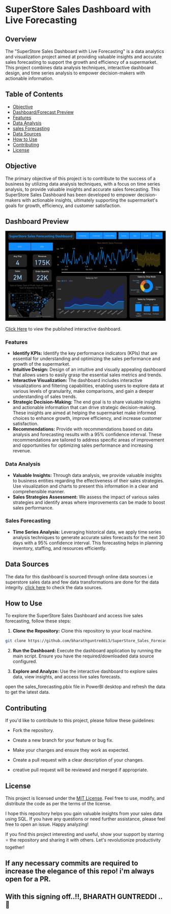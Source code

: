 # SuperStore Sales Dashboard with Live Forecasting

## Overview
The "SuperStore Sales Dashboard with Live Forecasting" is a data analytics and visualization project aimed at providing valuable insights and accurate sales forecasting to support the growth and efficiency of a supermarket. This project combines data analysis techniques, interactive dashboard design, and time series analysis to empower decision-makers with actionable information.

## Table of Contents

- [Objective](#objective)
- [Dashboard/Forecast Preview](#dashboard-preview)
- [Features](#features)
- [Data Analysis](#data-analysis)
- [sales Forecasting](#sales-forecasting)
- [Data Sources](#data-sources)
- [How to Use](#how-to-use)
- [Contributing](#contributing)
- [License](#license)

## Objective
The primary objective of this project is to contribute to the success of a business by utilizing data analysis techniques, with a focus on time series analysis, to provide valuable insights and accurate sales forecasting. This SuperStore Sales Dashboard has been developed to empower decision-makers with actionable insights, ultimately supporting the supermarket's goals for growth, efficiency, and customer satisfaction.

## Dashboard Preview

<img src="superstore_sales_forecasting.png">

<p><a href="https://app.powerbi.com/links/3T9wF50axZ?ctid=63b5c61a-66d9-46b2-9b8d-10c275a4acac&pbi_source=linkShare">Click Here</a> to view the published interactive dashboard.</a></p>

### Features
- **Identify KPIs:** Identify the key performance indicators (KPIs) that are essential for understanding and optimizing the sales performance and growth of the supermarket.
- **Intuitive Design:** Design of an intuitive and visually appealing dashboard that allows users to easily grasp the essential sales metrics and trends.
- **Interactive Visualization:** The dashboard includes interactive visualizations and filtering capabilities, enabling users to explore data at various levels of granularity, make comparisons, and gain a deeper understanding of sales trends.
- **Strategic Decision-Making:** The end goal is to share valuable insights and actionable information that can drive strategic decision-making. These insights are aimed at helping the supermarket make informed choices to enhance growth, improve efficiency, and increase customer satisfaction.
- **Recommendations:** Provide with recommendations based on data analysis and forecasting results with a 95% confidence interval. These recommendations are tailored to address specific areas of improvement and opportunities for optimizing sales performance and increasing revenue.

### Data Analysis
- **Valuable Insights:** Through data analysis, we provide valuable insights to business entities regarding the effectiveness of their sales strategies. Use visualization and charts to present this information in a clear and comprehensible manner.
- **Sales Strategies Assessment:** We assess the impact of various sales strategies and identify areas where improvements can be made to boost sales performance.

### Sales Forecasting
- **Time Series Analysis:** Leveraging historical data, we apply time series analysis techniques to generate accurate sales forecasts for the next 30 days with a 95% confidence interval. This forecasting helps in planning inventory, staffing, and resources efficiently.


## Data Sources
The data for this dashboard is sourced through online data sources i.e superstore sales data and few data transformations are done for the data integrity.
<a href="dataset/">click here</a> to check the data sources.

## How to Use
To explore the SuperStore Sales Dashboard and access live sales forecasting, follow these steps:

1. **Clone the Repository:** Clone this repository to your local machine.
```bash
git clone https://github.com/bharathguntreddi3/SuperStore_Sales_Forecasting.git
```

2. **Run the Dashboard:** Execute the dashboard application by running the main script. Ensure you have the required/downloaded data source configured.

3. **Explore and Analyze:** Use the interactive dashboard to explore sales data, view insights, and access live sales forecasts.

open the sales_forecasting.pbix file in PowerBI desktop and refresh the data to get the latest data.

## Contributing

If you'd like to contribute to this project, please follow these guidelines:

- Fork the repository.

- Create a new branch for your feature or bug fix.

- Make your changes and ensure they work as expected.

- Create a pull request with a clear description of your changes.

- creative pull request will be reviewed and merged if appropriate.

## License

This project is licensed under the [MIT License](LICENSE). Feel free to use, modify, and distribute the code as per the terms of the license.

I hope this repository helps you gain valuable insights from your sales data using SQL. If you have any questions or need further assistance, please feel free to open an issue. Happy analyzing!

If you find this project interesting and useful, show your support by starring ⭐ the repository and sharing it with others. Let's revolutionize productivity together!

## If any necessary commits are required to increase the elegance of this repo! i'm always open for a PR.

## With this signing off..!!, BHARATH GUNTREDDI ..🤞
